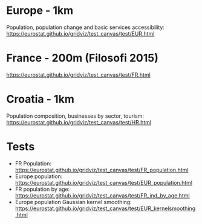 # Europe - 1km

Population, population change and basic services accessibility: https://eurostat.github.io/gridviz/test_canvas/test/EUR.html

# France - 200m (Filosofi 2015)

https://eurostat.github.io/gridviz/test_canvas/test/FR.html

# Croatia - 1km

Population composition, businesses by sector, tourism: https://eurostat.github.io/gridviz/test_canvas/test/HR.html

# Tests

- FR Population: https://eurostat.github.io/gridviz/test_canvas/test/FR_population.html
- Europe population: https://eurostat.github.io/gridviz/test_canvas/test/EUR_population.html
- FR population by age: https://eurostat.github.io/gridviz/test_canvas/test/FR_ind_by_age.html
- Europe population Gaussian kernel smoothing: https://eurostat.github.io/gridviz/test_canvas/test/EUR_kernelsmoothing.html
